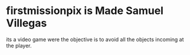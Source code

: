 # firstmissionpix is Made Samuel Villegas
its a video game were the objective is to 
avoid all the objects incoming at the player.
